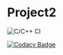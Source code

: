 # Project2
![C/C++ CI](https://github.com/stepin104935/Project2/workflows/C/C++%20CI/badge.svg)

[![Codacy Badge](https://app.codacy.com/project/badge/Grade/3486da52593444bd8bc2e060e0b4c1a3)](https://www.codacy.com/manual/stepin104935/Project2?utm_source=github.com&amp;utm_medium=referral&amp;utm_content=stepin104935/Project2&amp;utm_campaign=Badge_Grade)
